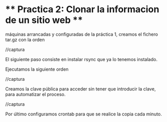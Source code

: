 ** Practica 2: Clonar la informacion de un sitio web **
=======================================================


máquinas arrancadas y configuradas de la práctica 1, creamos el fichero tar.gz con la orden

//captura


 El siguiente paso consiste en instalar rsync que ya lo tenemos instalado.

Ejecutamos la siguiente orden

//captura


Creamos la clave pública para acceder sin tener que introducir la clave, para automatizar el proceso.

//captura

Por último configuramos crontab para que se realice la copia cada minuto.